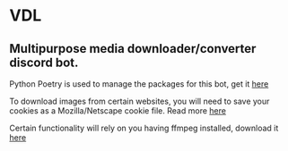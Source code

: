 # VDL
## Multipurpose media downloader/converter discord bot.

Python Poetry is used to manage the packages for this bot, get it [here](https://python-poetry.org)

To download images from certain websites, you will need to save your cookies as a Mozilla/Netscape cookie file. Read more [here](https://github.com/mikf/gallery-dl?tab=readme-ov-file#cookies)

Certain functionality will rely on you having ffmpeg installed, download it [here](https://ffmpeg.org/download.html)
